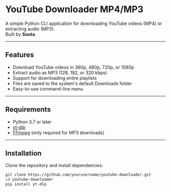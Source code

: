 # YouTube Downloader MP4/MP3

A simple Python CLI application for downloading YouTube videos (MP4) or extracting audio (MP3).  
Built by **Souta**.

---

## Features

- Download YouTube videos in 360p, 480p, 720p, or 1080p
- Extract audio as MP3 (128, 192, or 320 kbps)
- Support for downloading entire playlists
- Files are saved to the system's default Downloads folder
- Easy-to-use command-line menu

---

## Requirements

- Python 3.7 or later
- [yt-dlp](https://github.com/yt-dlp/yt-dlp)
- [FFmpeg](https://ffmpeg.org/) (only required for MP3 downloads)

---

## Installation

Clone the repository and install dependencies:

```bash
git clone https://github.com/yourusername/youtube-downloader.git
cd youtube-downloader
pip install yt-dlp
